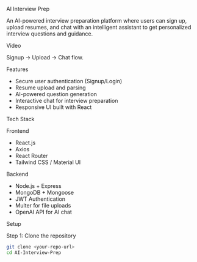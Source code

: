 AI Interview Prep

An AI-powered interview preparation platform where users can sign up, upload resumes, and chat with an intelligent assistant to get personalized interview questions and guidance.

 Video

Signup → Upload → Chat flow.

Features

- Secure user authentication (Signup/Login)
- Resume upload and parsing
- AI-powered question generation
- Interactive chat for interview preparation
- Responsive UI built with React

 Tech Stack

Frontend
- React.js  
- Axios  
- React Router  
- Tailwind CSS / Material UI  

Backend
- Node.js + Express  
- MongoDB + Mongoose  
- JWT Authentication  
- Multer for file uploads  
- OpenAI API for AI chat


Setup

Step 1: Clone the repository
```bash
git clone <your-repo-url>
cd AI-Interview-Prep
